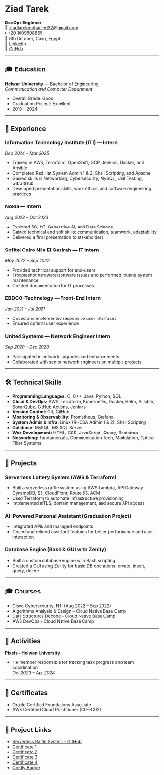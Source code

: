 # Ziad Tarek  
**DevOps Engineer**  
📧 ziadtarekmohamed32@gmail.com  
📞 +20 1009508855  
📍 6th October, Cairo, Egypt  
🔗 [LinkedIn](https://linkedin.com/in/ziiadtarek)  
🔗 [GitHub](https://github.com/ZiadTarek10)  

---

## 🎓 Education  
**Helwan University** — Bachelor of Engineering  
*Communication and Computer Department*  
- Overall Grade: Good  
- Graduation Project: Excellent  
- 2019 – 2024  

---

## 💼 Experience  

### Information Technology Institute (ITI) — Intern  
*Dec 2024 – Mar 2025*  
- Trained in AWS, Terraform, OpenShift, GCP, Jenkins, Docker, and Ansible  
- Completed Red Hat System Admin 1 & 2, Shell Scripting, and Apache  
- Gained skills in Networking, Cybersecurity, MySQL, Unit Testing, Git/GitHub  
- Developed presentation skills, work ethics, and software engineering practices  

### Nokia — Intern  
*Aug 2023 – Oct 2023*  
- Explored 5G, IoT, Generative AI, and Data Science  
- Gained technical and soft skills: communication, teamwork, adaptability  
- Delivered a final presentation to stakeholders  

### Sofitel Cairo Nile El Gezirah — IT Intern  
*May 2022 – Sep 2022*  
- Provided technical support for end-users  
- Troubleshot hardware/software issues and performed routine system maintenance  
- Created documentation for IT processes  

### EBDCO-Technology — Front-End Intern  
*Jan 2021 – Jul 2021*  
- Coded and implemented responsive user interfaces  
- Ensured optimal user experience  

### United Systems — Network Engineer Intern  
*Sep 2020 – Dec 2020*  
- Participated in network upgrades and enhancements  
- Collaborated with senior network engineers on multiple projects  

---

## 🛠️ Technical Skills  

- **Programming Languages:** C, C++, Java, Python, SQL  
- **Cloud & DevOps:** AWS, Terraform, Kubernetes, Docker, Helm, Ansible, SonarQube, GitHub Actions, Jenkins  
- **Version Control:** Git, GitHub  
- **Monitoring & Observability:** Prometheus, Grafana  
- **System Admin & Infra:** Linux (RHCSA Admin 1 & 2), Shell Scripting  
- **Database:** MySQL, MS SQL Server  
- **Web Development:** HTML, CSS, JavaScript, jQuery, Bootstrap  
- **Networking:** Fundamentals, Communication Tech, Modulation, Optical Fiber Systems  

---

## 📂 Projects  

### Serverless Lottery System (AWS & Terraform)  
- Built a serverless raffle system using AWS Lambda, API Gateway, DynamoDB, S3, CloudFront, Route 53, ACM  
- Used Terraform to automate infrastructure provisioning  
- Implemented mTLS, domain management, and secure API access  

### AI-Powered Personal Assistant (Graduation Project)  
- Integrated APIs and managed endpoints  
- Coded and refined assistant features for better performance and user interaction  

### Database Engine (Bash & GUI with Zenity)  
- Built a custom database engine with Bash scripting  
- Created a GUI using Zenity for basic DB operations: create, insert, query, delete  

---

## 🎓 Courses  
- Cisco Cybersecurity, NTI (Aug 2022 – Sep 2022)  
- Algorithms Analysis & Design – Cloud Native Base Camp  
- Data Structures Decode – Cloud Native Base Camp  
- AWS DevOps – Cloud Native Base Camp  

---

## 👥 Activities  
**Pixels – Helwan University**  
- HR member responsible for tracking task progress and team coordination  
*Oct 2023 – Apr 2024*  

---

## 📜 Certificates  
- Oracle Certified Foundations Associate  
- AWS Certified Cloud Practitioner (CLF-C02)  

---

## 🔗 Project Links  
- [Serverless Raffle System – GitHub](https://github.com/ZiadTarek10/serverless-raffle-lottery)  
- [Certificate 1](https://drive.google.com/file/d/1bb3jNhCZfkSBi7F9CxSII3TYPDPxKSG8/view?usp=sharing)  
- [Certificate 2](https://drive.google.com/file/d/1uQ_CY_8IfdxPQtiyCzLo1YVPaZEZfMus/view?usp=sharing)  
- [Certificate 3](https://drive.google.com/file/d/1gdDyeL0jN_-cqCSD02iWRBGHb40cgSUb/view?usp=sharing)  
- [Certificate 4](https://drive.google.com/file/d/1KIelms3xb0AgpJ5AZl1NNkMh1xR8nfL7/view?usp=sharing)  
- [Credly Badge](https://www.credly.com/badges/3ccc9480-f81d-420c-81f6-12c71de50ecd/public_url)  
